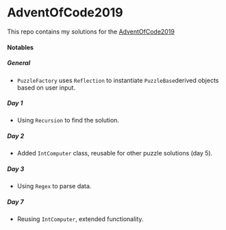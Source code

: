 # AdventOfCode2019
This repo contains my solutions for the [AdventOfCode2019](https://adventofcode.com/2019)

#### Notables
##### General
- `PuzzleFactory` uses `Reflection` to instantiate `PuzzleBase`derived objects based on user input.
##### Day 1
- Using `Recursion` to find the solution.
##### Day 2
- Added `IntComputer` class, reusable for other puzzle solutions (day 5).
##### Day 3
- Using `Regex` to parse data.
##### Day 7
- Reusing `IntComputer`, extended functionality.
